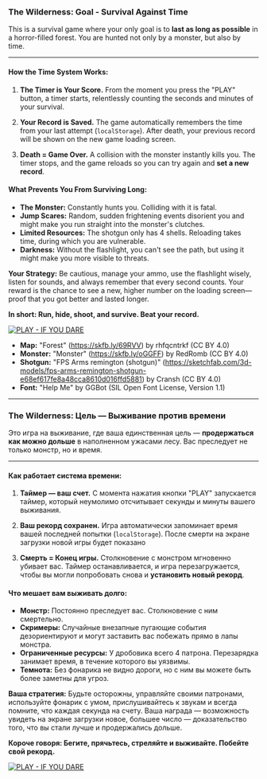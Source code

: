 ### The Wilderness: Goal - Survival Against Time

This is a survival game where your only goal is to **last as long as possible** in a horror-filled forest. You are hunted not only by a monster, but also by time.

---

#### How the Time System Works:

1.  **The Timer is Your Score.** From the moment you press the "PLAY" button, a timer starts, relentlessly counting the seconds and minutes of your survival.

2.  **Your Record is Saved.** The game automatically remembers the time from your last attempt (`localStorage`). After death, your previous record will be shown on the new game loading screen.

3.  **Death = Game Over.** A collision with the monster instantly kills you. The timer stops, and the game reloads so you can try again and **set a new record**.

#### What Prevents You From Surviving Long:

*   **The Monster:** Constantly hunts you. Colliding with it is fatal.
*   **Jump Scares:** Random, sudden frightening events disorient you and might make you run straight into the monster's clutches.
*   **Limited Resources:** The shotgun only has 4 shells. Reloading takes time, during which you are vulnerable.
*   **Darkness:** Without the flashlight, you can't see the path, but using it might make you more visible to threats.

**Your Strategy:** Be cautious, manage your ammo, use the flashlight wisely, listen for sounds, and always remember that every second counts. Your reward is the chance to see a new, higher number on the loading screen—proof that you got better and lasted longer.

**In short: Run, hide, shoot, and survive. Beat your record.**

[![PLAY - IF YOU DARE](https://img.shields.io/badge/PLAY_-_IF_YOU_DARE-black.svg?style=for-the-badge&logo=skull&logoColor=red&color=black)](https://kiberwitch.github.io/THE-WILDERNESS)

*   **Map:** "Forest" (https://skfb.ly/69RVV) by rhfqcntrkf (CC BY 4.0)
*   **Monster:** "Monster" (https://skfb.ly/oGGFF) by RedRomb (CC BY 4.0)
*   **Shotgun:** "FPS Arms remington (shotgun)" (https://sketchfab.com/3d-models/fps-arms-remington-shotgun-e68ef617fe8a48cca8610d016ffd5881) by Cransh (CC BY 4.0)
*   **Font:** "Help Me" by GGBot (SIL Open Font License, Version 1.1)

----











### The Wilderness: Цель — Выживание против времени

Это игра на выживание, где ваша единственная цель — **продержаться как можно дольше** в наполненном ужасами лесу. Вас преследует не только монстр, но и время.

---

#### Как работает система времени:

1.  **Таймер — ваш счет.** С момента нажатия кнопки "PLAY" запускается таймер, который неумолимо отсчитывает секунды и минуты вашего выживания.

2.  **Ваш рекорд сохранен.** Игра автоматически запоминает время вашей последней попытки (`localStorage`). После смерти на экране загрузки новой игры будет показано

3.  **Смерть = Конец игры.** Столкновение с монстром мгновенно убивает вас. Таймер останавливается, и игра перезагружается, чтобы вы могли попробовать снова и **установить новый рекорд**.

#### Что мешает вам выживать долго:

*   **Монстр:** Постоянно преследует вас. Столкновение с ним смертельно.
*   **Скримеры:** Случайные внезапные пугающие события дезориентируют и могут заставить вас побежать прямо в лапы монстра.
*   **Ограниченные ресурсы:** У дробовика всего 4 патрона. Перезарядка занимает время, в течение которого вы уязвимы.
*   **Темнота:** Без фонарика не видно дороги, но с ним вы можете быть более заметны для угроз.

**Ваша стратегия:** Будьте осторожны, управляйте своими патронами, используйте фонарик с умом, прислушивайтесь к звукам и всегда помните, что каждая секунда на счету. Ваша награда — возможность увидеть на экране загрузки новое, большее число — доказательство того, что вы стали лучше и продержались дольше.

**Короче говоря: Бегите, прячьтесь, стреляйте и выживайте. Побейте свой рекорд.**

[![PLAY - IF YOU DARE](https://img.shields.io/badge/PLAY_-_IF_YOU_DARE-black.svg?style=for-the-badge&logo=skull&logoColor=red&color=black)](https://kiberwitch.github.io/THE-WILDERNESS)
